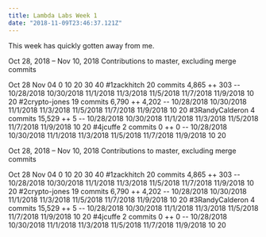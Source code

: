 ```yaml
---
title: Lambda Labs Week 1
date: "2018-11-09T23:46:37.121Z"
---
```


This week has quickly gotten away from me.

Oct 28, 2018 – Nov 10, 2018
Contributions to master, excluding merge commits

Oct 28
Nov 04
0
10
20
30
40
#1zackhitch
20 commits  4,865 ++  303 --
10/28/2018
10/30/2018
11/1/2018
11/3/2018
11/5/2018
11/7/2018
11/9/2018
10
20
#2crypto-jones
19 commits  6,790 ++  4,202 --
10/28/2018
10/30/2018
11/1/2018
11/3/2018
11/5/2018
11/7/2018
11/9/2018
10
20
#3RandyCalderon
4 commits  15,529 ++  5 --
10/28/2018
10/30/2018
11/1/2018
11/3/2018
11/5/2018
11/7/2018
11/9/2018
10
20
#4jcuffe
2 commits  0 ++  0 --
10/28/2018
10/30/2018
11/1/2018
11/3/2018
11/5/2018
11/7/2018
11/9/2018
10
20


Oct 28, 2018 – Nov 10, 2018
Contributions to master, excluding merge commits

Oct 28
Nov 04
0
10
20
30
40
#1zackhitch
20 commits  4,865 ++  303 --
10/28/2018
10/30/2018
11/1/2018
11/3/2018
11/5/2018
11/7/2018
11/9/2018
10
20
#2crypto-jones
19 commits  6,790 ++  4,202 --
10/28/2018
10/30/2018
11/1/2018
11/3/2018
11/5/2018
11/7/2018
11/9/2018
10
20
#3RandyCalderon
4 commits  15,529 ++  5 --
10/28/2018
10/30/2018
11/1/2018
11/3/2018
11/5/2018
11/7/2018
11/9/2018
10
20
#4jcuffe
2 commits  0 ++  0 --
10/28/2018
10/30/2018
11/1/2018
11/3/2018
11/5/2018
11/7/2018
11/9/2018
10
20


